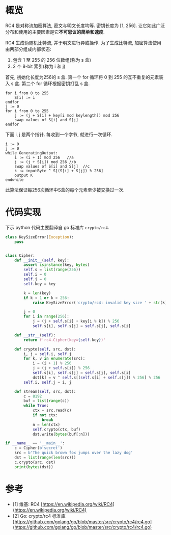 # 概览

RC4 是对称流加密算法, 密文与明文长度均等. 密钥长度为 [1, 256]. 让它如此广泛分布和使用的主要因素是它**不可思议的简单和速度**.

RC4 生成伪随机比特流, 并于明文进行异或操作. 为了生成比特流, 加密算法使用由两部分组成内部状态:

1. 包含 1 至 255 的 256 位数组(称为 s 盒)
2. 2 个 8-bit 索引(称为 i 和 j)

首先, 初始化长度为256的 s 盒. 第一个 for 循环将 0 到 255 的互不重复的元素装入 s 盒. 第二个 for 循环根据密钥打乱 s 盒.

```
for i from 0 to 255
    S[i] := i
endfor
j := 0
for i from 0 to 255
    j := (j + S[i] + key[i mod keylength]) mod 256
    swap values of S[i] and S[j]
endfor
```

下面 i, j 是两个指针. 每收到一个字节, 就进行一次循环.

```
i := 0
j := 0
while GeneratingOutput:
    i := (i + 1) mod 256   //a
    j := (j + S[i]) mod 256 //b
    swap values of S[i] and S[j]  //c
    k := inputByte ^ S[(S[i] + S[j]) % 256]
    output K
endwhile
```

此算法保证每256次循环中S盒的每个元素至少被交换过一次.

# 代码实现

下示 python 代码主要翻译自 go 标准库 `crypto/rc4`.

```py
class KeySizeError(Exception):
    pass


class Cipher:
    def __init__(self, key):
        assert isinstance(key, bytes)
        self.s = list(range(256))
        self.i = 0
        self.j = 0
        self.key = key

        k = len(key)
        if k < 1 or k > 256:
            raise KeySizeError('crypto/rc4: invalid key size ' + str(k))

        j = 0
        for i in range(256):
            j = (j + self.s[i] + key[i % k]) % 256
            self.s[i], self.s[j] = self.s[j], self.s[i]

    def __str__(self):
        return f'rc4.Cipher(key={self.key})'

    def crypto(self, src, dst):
        i, j = self.i, self.j
        for k, v in enumerate(src):
            i = (i + 1) % 256
            j = (j + self.s[i]) % 256
            self.s[i], self.s[j] = self.s[j], self.s[i]
            dst[k] = v ^ self.s[(self.s[i] + self.s[j]) % 256] % 256
        self.i, self.j = i, j

    def stream(self, src, dst):
        c = 8192
        buf = list(range(c))
        while True:
            ctx = src.read(c)
            if not ctx:
                break
            n = len(ctx)
            self.crypto(ctx, buf)
            dst.write(bytes(buf[:n]))

if __name__ == '__main__':
    c = Cipher(b'secret')
    src = b'The quick brown fox jumps over the lazy dog'
    dst = list(range(len(src)))
    c.crypto(src, dst)
    print(bytes(dst))
```

# 参考
- [1] 维基: RC4 [https://en.wikipedia.org/wiki/RC4](https://en.wikipedia.org/wiki/RC4)
- [2] Go: crypto/rc4 标准库 [https://github.com/golang/go/blob/master/src/crypto/rc4/rc4.go](https://github.com/golang/go/blob/master/src/crypto/rc4/rc4.go)
